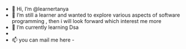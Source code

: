 - 👋 Hi, I’m @learnertanya
- 👀 I’m still a learner and wanted to explore various aspects of software programming , then i will look forward which interest me more
- 🌱 I’m currently learning  Dsa
- 
- 📫 you can mail me here -

<!---
learnertanya/learnertanya is a ✨ special ✨ repository because its `KNOWME.md` (this file) appears on your GitHub profile.
You can click the Preview link to take a look at your changes.
--->


